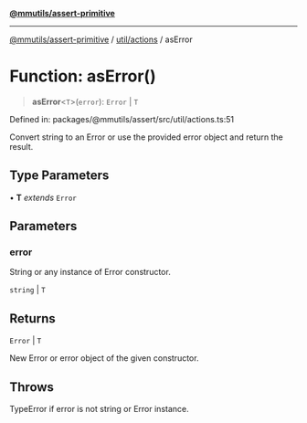 [**@mmutils/assert-primitive**](../../../README.md)

***

[@mmutils/assert-primitive](../../../modules.md) / [util/actions](../README.md) / asError

# Function: asError()

> **asError**\<`T`\>(`error`): `Error` \| `T`

Defined in: packages/@mmutils/assert/src/util/actions.ts:51

Convert string to an Error or use the provided error object and return the
result.

## Type Parameters

• **T** *extends* `Error`

## Parameters

### error

String or any instance of Error constructor.

`string` | `T`

## Returns

`Error` \| `T`

New Error or error object of the given constructor.

## Throws

TypeError if error is not string or Error instance.

